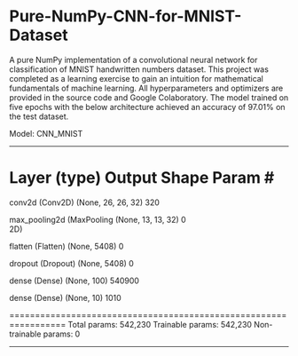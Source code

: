 # Pure-NumPy-CNN-for-MNIST-Dataset

A pure NumPy implementation of a convolutional neural network for classification of MNIST handwritten numbers dataset. This project was completed as a learning exercise to gain an intuition for mathematical fundamentals of machine learning. All hyperparameters and optimizers are provided in the source code and Google Colaboratory. The model trained on five epochs with the below architecture achieved an accuracy of 97.01% on the test dataset. 

Model: CNN_MNIST
_________________________________________________________________
 Layer (type)                Output Shape              Param #   
=================================================================
 conv2d (Conv2D)           (None, 26, 26, 32)        320       
                                                                 
 max_pooling2d (MaxPooling  (None, 13, 13, 32)       0         
 2D)                                                             
                                                                 
 flatten (Flatten)         (None, 5408)              0         

 dropout (Dropout)         (None, 5408)              0
                                                                 
 dense (Dense)             (None, 100)               540900    
                                                                 
 dense (Dense)             (None, 10)                1010      
                                                                 
=================================================================
Total params: 542,230
Trainable params: 542,230
Non-trainable params: 0
_________________________________________________________________
